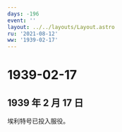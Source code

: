 ```yaml
---
days: -196
event: ''
layout: ../../layouts/Layout.astro
ru: '2021-08-12'
ww: '1939-02-17'
---
```


# 1939-02-17

## 1939 年 2 月 17 日

埃利特号已投入服役。